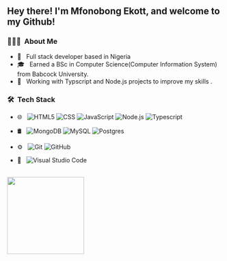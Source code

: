 <h2> Hey there! I'm Mfonobong Ekott, and welcome to my Github!</h2>

<h3> 👨🏻‍💻 &nbsp;About Me </h3>

- 🤔 &nbsp; Full stack developer based in Nigeria
- 🎓 &nbsp; Earned a BSc in Computer Science(Computer Information System) from Babcock University.
- 💼 &nbsp; Working with Typscript and Node.js projects to improve my skills .


<h3> 🛠 &nbsp;Tech Stack</h3>

- 🌐 &nbsp;
  ![HTML5](https://img.shields.io/badge/-HTML5-333333?style=flat&logo=HTML5)
  ![CSS](https://img.shields.io/badge/-CSS-333333?style=flat&logo=CSS3&logoColor=1572B6)
  ![JavaScript](https://img.shields.io/badge/-JavaScript-333333?style=flat&logo=javascript)
  ![Node.js](https://img.shields.io/badge/-Node.js-333333?style=flat&logo=node.js)
  ![Typescript](https://img.shields.io/badge/-Typescript-333333?style=flat&logo=typescript)

- 🛢 &nbsp;
  ![MongoDB](https://img.shields.io/badge/-MongoDB-333333?style=flat&logo=mongodb)
  ![MySQL](https://img.shields.io/badge/-MySQL-333333?style=flat&logo=mysql)
  ![Postgres](https://img.shields.io/badge/-Postgres-333333?style=flat&logo=postgres)
- ⚙️ &nbsp;
  ![Git](https://img.shields.io/badge/-Git-333333?style=flat&logo=git)
  ![GitHub](https://img.shields.io/badge/-GitHub-333333?style=flat&logo=github)
- 🔧 &nbsp;
  ![Visual Studio Code](https://img.shields.io/badge/-Visual%20Studio%20Code-333333?style=flat&logo=visual-studio-code&logoColor=007ACC)

<br/>

<a href="https://github.com/mjekott">
  <img height="180em" src="https://github-readme-stats.vercel.app/api/top-langs/?username=mjekott&theme=buefy&layout=compact" />
</a>

<br/>
